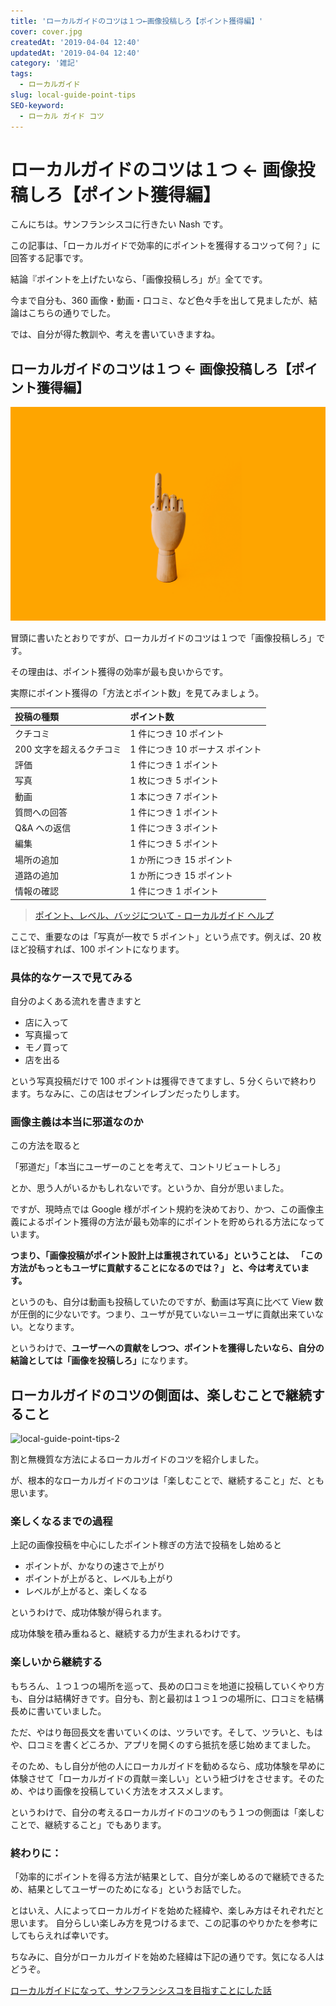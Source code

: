 ```yaml
---
title: 'ローカルガイドのコツは１つ←画像投稿しろ【ポイント獲得編】'
cover: cover.jpg
createdAt: '2019-04-04 12:40'
updatedAt: '2019-04-04 12:40'
category: '雑記'
tags:
  - ローカルガイド
slug: local-guide-point-tips
SEO-keyword:
  - ローカル ガイド コツ
---
```


# ローカルガイドのコツは１つ ← 画像投稿しろ【ポイント獲得編】

こんにちは。サンフランシスコに行きたい Nash です。

この記事は、「ローカルガイドで効率的にポイントを獲得するコツって何？」に回答する記事です。

結論『ポイントを上げたいなら、「画像投稿しろ」が』全てです。

今まで自分も、360 画像・動画・口コミ、など色々手を出して見ましたが、結論はこちらの通りでした。

では、自分が得た教訓や、考えを書いていきますね。

## ローカルガイドのコツは１つ ← 画像投稿しろ【ポイント獲得編】

![local-guide-point-tips-1](1.jpg)

冒頭に書いたとおりですが、ローカルガイドのコツは１つで「画像投稿しろ」です。

その理由は、ポイント獲得の効率が最も良いからです。

実際にポイント獲得の「方法とポイント数」を見てみましょう。

| 投稿の種類               | ポイント数                      |
| :----------------------- | :------------------------------ |
| クチコミ                 | 1 件につき 10 ポイント          |
| 200 文字を超えるクチコミ | 1 件につき 10 ボーナス ポイント |
| 評価                     | 1 件につき 1 ポイント           |
| 写真                     | 1 枚につき 5 ポイント           |
| 動画                     | 1 本につき 7 ポイント           |
| 質問への回答             | 1 件につき 1 ポイント           |
| Q&A への返信             | 1 件につき 3 ポイント           |
| 編集                     | 1 件につき 5 ポイント           |
| 場所の追加               | 1 か所につき 15 ポイント        |
| 道路の追加               | 1 か所につき 15 ポイント        |
| 情報の確認               | 1 件につき 1 ポイント           |

> [ポイント、レベル、バッジについて - ローカルガイド ヘルプ](https://support.google.com/local-guides/answer/6225851?hl=ja)

ここで、重要なのは「写真が一枚で 5 ポイント」という点です。例えば、20 枚ほど投稿すれば、100 ポイントになります。

### 具体的なケースで見てみる

自分のよくある流れを書きますと

- 店に入って
- 写真撮って
- モノ買って
- 店を出る

という写真投稿だけで 100 ポイントは獲得できてますし、5 分くらいで終わります。ちなみに、この店はセブンイレブンだったりします。

### 画像主義は本当に邪道なのか

この方法を取ると

「邪道だ」「本当にユーザーのことを考えて、コントリビュートしろ」

とか、思う人がいるかもしれないです。というか、自分が思いました。

ですが、現時点では Google 様がポイント規約を決めており、かつ、この画像主義によるポイント獲得の方法が最も効率的にポイントを貯められる方法になっています。

<b>つまり、「画像投稿がポイント設計上は重視されている」ということは、
「この方法がもっともユーザに貢献することになるのでは？」
と、今は考えています。</b>

というのも、自分は動画も投稿していたのですが、動画は写真に比べて View 数が圧倒的に少ないです。つまり、ユーザが見ていない＝ユーザに貢献出来ていない。となります。

というわけで、<b>ユーザーへの貢献をしつつ、ポイントを獲得したいなら、自分の結論としては「画像を投稿しろ」</b>になります。

## ローカルガイドのコツの側面は、楽しむことで継続すること

![local-guide-point-tips-2](2.jpg)

割と無機質な方法によるローカルガイドのコツを紹介しました。

が、根本的なローカルガイドのコツは「楽しむことで、継続すること」だ、とも思います。

### 楽しくなるまでの過程

上記の画像投稿を中心にしたポイント稼ぎの方法で投稿をし始めると

- ポイントが、かなりの速さで上がり
- ポイントが上がると、レベルも上がり
- レベルが上がると、楽しくなる

というわけで、成功体験が得られます。

成功体験を積み重ねると、継続する力が生まれるわけです。

### 楽しいから継続する

もちろん、１つ１つの場所を巡って、長めの口コミを地道に投稿していくやり方も、自分は結構好きです。自分も、割と最初は１つ１つの場所に、口コミを結構長めに書いていました。

ただ、やはり毎回長文を書いていくのは、ツラいです。そして、ツラいと、もはや、口コミを書くどころか、アプリを開くのすら抵抗を感じ始めまてました。

そのため、もし自分が他の人にローカルガイドを勧めるなら、成功体験を早めに体験させて「ローカルガイドの貢献＝楽しい」という紐づけをさせます。そのため、やはり画像を投稿していく方法をオススメします。

というわけで、自分の考えるローカルガイドのコツのもう１つの側面は「楽しむことで、継続すること」でもあります。

### 終わりに：

「効率的にポイントを得る方法が結果として、自分が楽しめるので継続できるため、結果としてユーザーのためになる」というお話でした。

とはいえ、人によってローカルガイドを始めた経緯や、楽しみ方はそれぞれだと思います。
自分らしい楽しみ方を見つけるまで、この記事のやりかたを参考にしてもらえれば幸いです。

ちなみに、自分がローカルガイドを始めた経緯は下記の通りです。気になる人はどうぞ。

[ローカルガイドになって、サンフランシスコを目指すことにした話](./investigate-local-guide)
